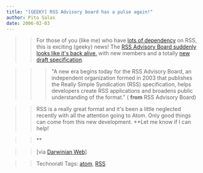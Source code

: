 ```yaml
---
title: "[GEEKY] RSS Advisory board has a pulse again!"
author: Pito Salas
date: 2006-02-03
---
```



>>

>> For those of you (like me) who have [lots of
dependency](<http://www.blogbridge.com/>) on RSS, this is exciting (geeky)
news! The [RSS Advisory Board suddenly looks like it's back
alive,](<http://www.rssboard.org/>) with new members and a totally [new draft
specification](<http://www.rssboard.org/rss-draft-1>).

>>

>>> "A new era begins today for the RSS Advisory Board, an independent
organization formed in 2003 that publishes the Really Simple Syndication (RSS)
specification, helps developers create RSS applications and broadens public
understanding of the format." ( **from** RSS Advisory Board)

>>

>> RSS is a really great format and it's been a little neglected recently with
all the attention going to Atom. Only good things can come from this new
development. **Let me know if I can help!

>>

>> **

>>

>> [via [Darwinian Web](<http://darwinianweb.com/archive/2006/223.html>)]

>>

>> Technorati Tags: [atom](<http://www.technorati.com/tag/atom>),
[RSS](<http://www.technorati.com/tag/RSS>)


